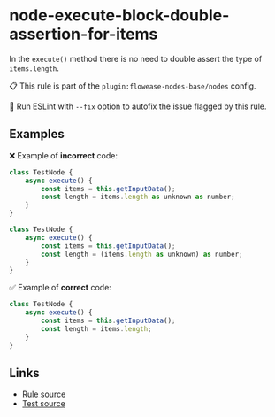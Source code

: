 [//]: # "File generated from a template. Do not edit this file directly."

# node-execute-block-double-assertion-for-items

In the `execute()` method there is no need to double assert the type of `items.length`.

📋 This rule is part of the `plugin:flowease-nodes-base/nodes` config.

🔧 Run ESLint with `--fix` option to autofix the issue flagged by this rule.

## Examples

❌ Example of **incorrect** code:

```js
class TestNode {
    async execute() {
        const items = this.getInputData();
        const length = items.length as unknown as number;
    }
}

class TestNode {
    async execute() {
        const items = this.getInputData();
        const length = (items.length as unknown) as number;
    }
}
```

✅ Example of **correct** code:

```js
class TestNode {
	async execute() {
		const items = this.getInputData();
		const length = items.length;
	}
}
```

## Links

- [Rule source](../../lib/rules/node-execute-block-double-assertion-for-items.ts)
- [Test source](../../tests/node-execute-block-double-assertion-for-items.test.ts)
